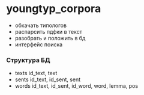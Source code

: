 # youngtyp_corpora


- обкачать типологов
- распарсить пдфки в текст
- разобрать и положить в бд
- интерфейс поиска


### Структура БД
- texts
    id_text, text
- sents
    id_text, id_sent, sent
- words
    id_text, id_sent, id_word, word, lemma, pos
